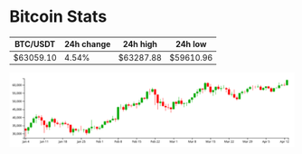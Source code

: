 # Bitcoin Stats

BTC/USDT|24h change|24h high|24h low|
|---|---|---|---|
|$63059.10|4.54%|$63287.88|$59610.96|

<img src="./chart.svg">
